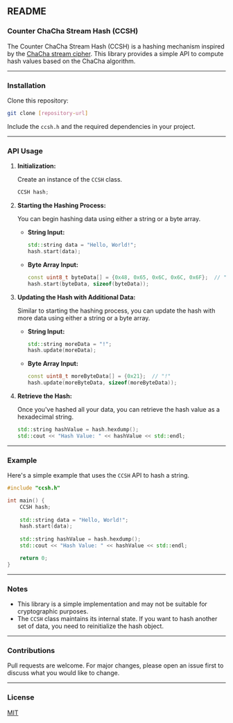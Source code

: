 ## README

### Counter ChaCha Stream Hash (CCSH)

The Counter ChaCha Stream Hash (CCSH) is a hashing mechanism inspired by the [ChaCha stream cipher](https://en.wikipedia.org/wiki/Salsa20#ChaCha_variant). This library provides a simple API to compute hash values based on the ChaCha algorithm.

---

### Installation

Clone this repository:

```bash
git clone [repository-url]
```

Include the `ccsh.h` and the required dependencies in your project.

---

### API Usage

1. **Initialization:**

   Create an instance of the `CCSH` class.

   ```cpp
   CCSH hash;
   ```

2. **Starting the Hashing Process:**

   You can begin hashing data using either a string or a byte array.

   - **String Input:**

     ```cpp
     std::string data = "Hello, World!";
     hash.start(data);
     ```

   - **Byte Array Input:**

     ```cpp
     const uint8_t byteData[] = {0x48, 0x65, 0x6C, 0x6C, 0x6F};  // "Hello"
     hash.start(byteData, sizeof(byteData));
     ```

3. **Updating the Hash with Additional Data:**

   Similar to starting the hashing process, you can update the hash with more data using either a string or a byte array.

   - **String Input:**

     ```cpp
     std::string moreData = "!";
     hash.update(moreData);
     ```

   - **Byte Array Input:**

     ```cpp
     const uint8_t moreByteData[] = {0x21};  // "!"
     hash.update(moreByteData, sizeof(moreByteData));
     ```

4. **Retrieve the Hash:**

   Once you've hashed all your data, you can retrieve the hash value as a hexadecimal string.

   ```cpp
   std::string hashValue = hash.hexdump();
   std::cout << "Hash Value: " << hashValue << std::endl;
   ```

---

### Example

Here's a simple example that uses the `CCSH` API to hash a string.

```cpp
#include "ccsh.h"

int main() {
    CCSH hash;
    
    std::string data = "Hello, World!";
    hash.start(data);
    
    std::string hashValue = hash.hexdump();
    std::cout << "Hash Value: " << hashValue << std::endl;

    return 0;
}
```

---

### Notes

- This library is a simple implementation and may not be suitable for cryptographic purposes.
- The `CCSH` class maintains its internal state. If you want to hash another set of data, you need to reinitialize the hash object.

---

### Contributions

Pull requests are welcome. For major changes, please open an issue first to discuss what you would like to change.

---

### License

[MIT](https://choosealicense.com/licenses/mit/)
